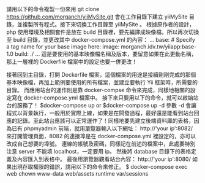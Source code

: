請用以下的命令複製一份來用
		git clone https://github.com/morganch/yiiMySite.git
會在工作目錄下建立 yiiMySite 目錄，並複製所有程式。接下來切換工作目錄至 yiiMySite 。
根據原作者的設計， php 使用環境及相關套件是放在 build 目錄裡，要先編譯成映像檔。所以再次切換至 build 目錄，並更改其中 docker-compose.yml 的內容：
...
	    base:
        # Specify a tag name for your base image here:
        image: morganch.idv.tw/yiiapp:base-1.0
        build: ./
...
這是要使用的基本映像檔名稱及版本，要留意如果在此更動名稱，那上一層裡的 Dockerfile 檔案中的設定也要一併更改！

接著回到主目錄，打開 Dockerfile 檔案，這個檔案的用途是接續剛剛完成的那個基本映像檔，再加上範例要使用的所有檔案，並建立要執行 Yii 框架時，所需要的目錄。
而應用站台的運作則是靠 docker-compse 命令來完成，同樣地相關的設定寫在 docker-compose.yml 檔案中。
接下來只要用以下的命令，就可以啟始站台的服務了！
	$docker-compose up
or 
	$docker-compose up -d
參數 -d 會讓程式以背景執行，一般用於實際上線，如果是在閞發過程，最好還是能看到站台回應的記錄。至此站台應該可以正常運作了！同樣地要先建立後端資料庫的表格，因為已有 phpmyadmin 前端，就用瀏覽器輸入以下網址：
	http://'your ip':8082/ 
來打開管理頁面，8082 的連接埠是在 docker-compose.yml 裡設定的，亦可以改成自己想要的埠號。
連線的帳號及密碼，同樣記在前述的檔案中，此處要特別注意 server 不能填 localhost，一定要用 ip。 然後將 database 目錄下的表格定義及內容匯入到表格中。
最後用瀏覽器觀看站台內容：
	http://'your ip':8080/
如果出現存取權限的錯誤，請用以下的命令來修正。
	$ docker-compose exec web chown www-data web/assets runtime var/sessions

